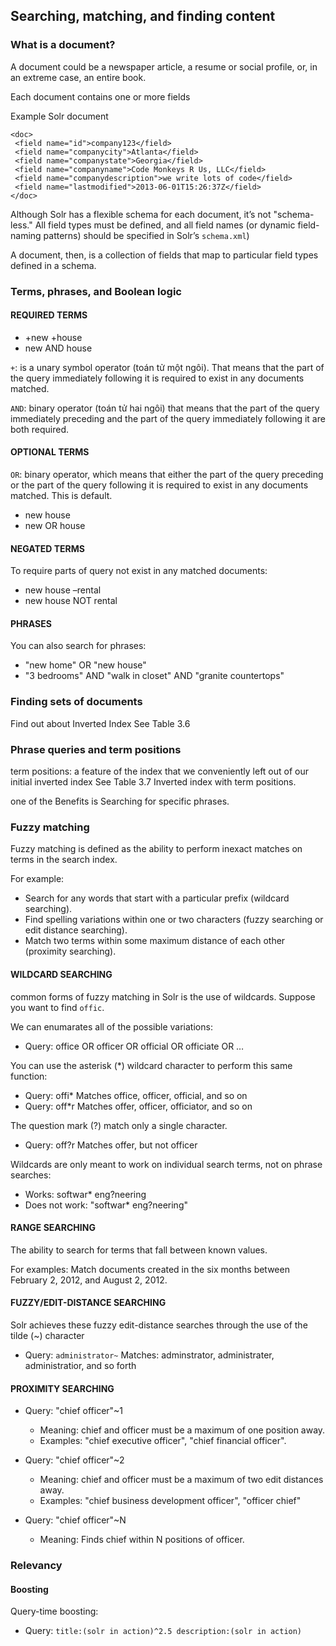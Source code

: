 
## Searching, matching, and finding content

### What is a document?

A document could be a newspaper article, a resume
or social profile, or, in an extreme case, an entire book.

Each document contains one or more fields

Example Solr document

```
<doc>
 <field name="id">company123</field>
 <field name="companycity">Atlanta</field>
 <field name="companystate">Georgia</field>
 <field name="companyname">Code Monkeys R Us, LLC</field>
 <field name="companydescription">we write lots of code</field>
 <field name="lastmodified">2013-06-01T15:26:37Z</field>
</doc>
```

Although Solr has a flexible schema for each document, it’s not "schema-less." 
All field types must be defined, and all field names (or dynamic
field-naming patterns) should be specified in Solr’s `schema.xml`)

A document, then, is a collection of fields that map to particular field types
defined in a schema.

### Terms, phrases, and Boolean logic

#### REQUIRED TERMS

- +new +house
- new AND house

`+`: is a unary symbol operator (toán tử một ngôi). That
means that the part of the query immediately following it is required to exist in any
documents matched.

`AND`: binary operator (toán tử hai ngôi) that means that the part of
the query immediately preceding and the part of the query immediately following it
are both required.

#### OPTIONAL TERMS

`OR`: binary operator, which
means that either the part of the query preceding or the part of the query following it
is required to exist in any documents matched. This is default.

- new house
- new OR house

#### NEGATED TERMS

To require parts of query not exist in any matched documents:
- new house –rental
- new house NOT rental

#### PHRASES

You can also search for phrases:

- "new home" OR "new house"
- "3 bedrooms" AND "walk in closet" AND "granite countertops"

### Finding sets of documents

Find out about Inverted Index
See Table 3.6

### Phrase queries and term positions

term positions: a feature of the index that we
conveniently left out of our initial inverted index
See Table 3.7 Inverted index with term positions.

one of the Benefits is Searching for specific phrases.

### Fuzzy matching

Fuzzy matching is defined as the ability to perform inexact matches
on terms in the search index.

For example: 
- Search for any words that start with a particular prefix (wildcard searching).
- Find spelling variations within one or two characters (fuzzy searching or edit distance searching).
- Match two terms within some maximum distance of each other (proximity searching).

#### WILDCARD SEARCHING
common forms of fuzzy matching in Solr is the use of wildcards.
Suppose you want to find `offic`.

We can enumarates all of the possible variations:
- Query: office OR officer OR official OR officiate OR …

You can use the asterisk (*) wildcard character to perform this same function:

- Query: offi* Matches office, officer, official, and so on
- Query: off*r Matches offer, officer, officiator, and so on

The question mark (?) match only a single character.

- Query: off?r Matches offer, but not officer

Wildcards are only meant to work on individual search terms, not on phrase searches:

- Works: softwar* eng?neering
- Does not work: "softwar* eng?neering"

#### RANGE SEARCHING

The ability to search for terms that fall between known values.

For examples: Match documents created in the six
months between February 2, 2012, and August 2, 2012.

#### FUZZY/EDIT-DISTANCE SEARCHING

Solr achieves these fuzzy edit-distance searches through the use of the tilde (~)
character

- Query: `administrator~` Matches: adminstrator, administrater, administratior, and
so forth

#### PROXIMITY SEARCHING

- Query: "chief officer"~1
  - Meaning: chief and officer must be a maximum of one position away.
  - Examples: "chief executive officer", "chief financial officer".

- Query: "chief officer"~2
  - Meaning: chief and officer must be a maximum of two edit distances away.
  - Examples: "chief business development officer", "officer chief"

- Query: "chief officer"~N
  - Meaning: Finds chief within N positions of officer.

### Relevancy

#### Boosting

Query-time boosting:

- Query: `title:(solr in action)^2.5 description:(solr in action)`

